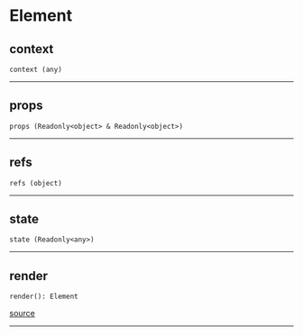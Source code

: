 # Element

## context

`context (any)`

---
## props

`props (Readonly<object> & Readonly<object>)`

---
## refs

`refs (object)`

---
## state

`state (Readonly<any>)`

---

## render

`render(): Element`

[source](https://github.com/doananh234/antd-react-admin/blob/v2/lib/src/adapters/Element.tsx#L18)

---


